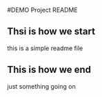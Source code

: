 #DEMO Project README

## Thsi is how we start
this is a simple readme file 

## This is how we end
just something going on 